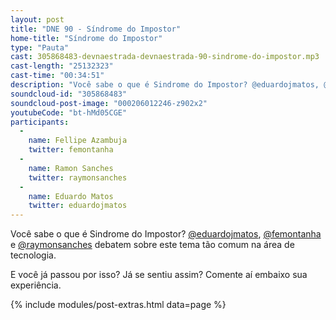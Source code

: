 ```yaml
---
layout: post
title: "DNE 90 - Síndrome do Impostor"
home-title: "Síndrome do Impostor"
type: "Pauta"
cast: 305868483-devnaestrada-devnaestrada-90-sindrome-do-impostor.mp3
cast-length: "25132323"
cast-time: "00:34:51"
description: "Você sabe o que é Sindrome do Impostor? @eduardojmatos, @femontanha e @raymonsanches debatem sobre este tema tão comum na área de tecnologia."
soundcloud-id: "305868483"
soundcloud-post-image: "000206012246-z902x2"
youtubeCode: "bt-hMd05CGE"
participants:
  -
    name: Fellipe Azambuja
    twitter: femontanha
  -
    name: Ramon Sanches
    twitter: raymonsanches
  -
    name: Eduardo Matos
    twitter: eduardojmatos
---
```


Você sabe o que é Sindrome do Impostor? [@eduardojmatos](https://twitter.com/eduardojmatos), [@femontanha](https://twitter.com/femontanha) e [@raymonsanches](https://twitter.com/raymonsanches) debatem sobre este tema tão comum na área de tecnologia.

E você já passou por isso? Já se sentiu assim? Comente aí embaixo sua experiência.

{% include modules/post-extras.html data=page %}
